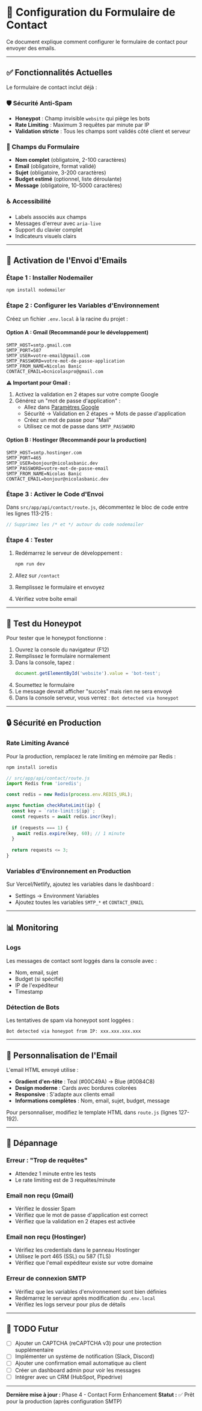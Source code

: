 # 📧 Configuration du Formulaire de Contact

Ce document explique comment configurer le formulaire de contact pour envoyer des emails.

---

## ✅ Fonctionnalités Actuelles

Le formulaire de contact inclut déjà :

### 🛡️ Sécurité Anti-Spam
- **Honeypot** : Champ invisible `website` qui piège les bots
- **Rate Limiting** : Maximum 3 requêtes par minute par IP
- **Validation stricte** : Tous les champs sont validés côté client et serveur

### 📝 Champs du Formulaire
- **Nom complet** (obligatoire, 2-100 caractères)
- **Email** (obligatoire, format validé)
- **Sujet** (obligatoire, 3-200 caractères)
- **Budget estimé** (optionnel, liste déroulante)
- **Message** (obligatoire, 10-5000 caractères)

### ♿ Accessibilité
- Labels associés aux champs
- Messages d'erreur avec `aria-live`
- Support du clavier complet
- Indicateurs visuels clairs

---

## 🚀 Activation de l'Envoi d'Emails

### Étape 1 : Installer Nodemailer

```bash
npm install nodemailer
```

### Étape 2 : Configurer les Variables d'Environnement

Créez un fichier `.env.local` à la racine du projet :

#### Option A : Gmail (Recommandé pour le développement)

```env
SMTP_HOST=smtp.gmail.com
SMTP_PORT=587
SMTP_USER=votre-email@gmail.com
SMTP_PASSWORD=votre-mot-de-passe-application
SMTP_FROM_NAME=Nicolas Banic
CONTACT_EMAIL=bcnicolaspro@gmail.com
```

**⚠️ Important pour Gmail :**
1. Activez la validation en 2 étapes sur votre compte Google
2. Générez un "mot de passe d'application" :
   - Allez dans [Paramètres Google](https://myaccount.google.com/security)
   - Sécurité → Validation en 2 étapes → Mots de passe d'application
   - Créez un mot de passe pour "Mail"
   - Utilisez ce mot de passe dans `SMTP_PASSWORD`

#### Option B : Hostinger (Recommandé pour la production)

```env
SMTP_HOST=smtp.hostinger.com
SMTP_PORT=465
SMTP_USER=bonjour@nicolasbanic.dev
SMTP_PASSWORD=votre-mot-de-passe-email
SMTP_FROM_NAME=Nicolas Banic
CONTACT_EMAIL=bonjour@nicolasbanic.dev
```

### Étape 3 : Activer le Code d'Envoi

Dans `src/app/api/contact/route.js`, décommentez le bloc de code entre les lignes 113-215 :

```javascript
// Supprimez les /* et */ autour du code nodemailer
```

### Étape 4 : Tester

1. Redémarrez le serveur de développement :
   ```bash
   npm run dev
   ```

2. Allez sur `/contact`

3. Remplissez le formulaire et envoyez

4. Vérifiez votre boîte email

---

## 🧪 Test du Honeypot

Pour tester que le honeypot fonctionne :

1. Ouvrez la console du navigateur (F12)
2. Remplissez le formulaire normalement
3. Dans la console, tapez :
   ```javascript
   document.getElementById('website').value = 'bot-test';
   ```
4. Soumettez le formulaire
5. Le message devrait afficher "succès" mais rien ne sera envoyé
6. Dans la console serveur, vous verrez : `Bot detected via honeypot`

---

## 🔒 Sécurité en Production

### Rate Limiting Avancé

Pour la production, remplacez le rate limiting en mémoire par Redis :

```bash
npm install ioredis
```

```javascript
// src/app/api/contact/route.js
import Redis from 'ioredis';

const redis = new Redis(process.env.REDIS_URL);

async function checkRateLimit(ip) {
  const key = `rate-limit:${ip}`;
  const requests = await redis.incr(key);
  
  if (requests === 1) {
    await redis.expire(key, 60); // 1 minute
  }
  
  return requests <= 3;
}
```

### Variables d'Environnement en Production

Sur Vercel/Netlify, ajoutez les variables dans le dashboard :
- Settings → Environment Variables
- Ajoutez toutes les variables `SMTP_*` et `CONTACT_EMAIL`

---

## 📊 Monitoring

### Logs

Les messages de contact sont loggés dans la console avec :
- Nom, email, sujet
- Budget (si spécifié)
- IP de l'expéditeur
- Timestamp

### Détection de Bots

Les tentatives de spam via honeypot sont loggées :
```
Bot detected via honeypot from IP: xxx.xxx.xxx.xxx
```

---

## 🎨 Personnalisation de l'Email

L'email HTML envoyé utilise :
- **Gradient d'en-tête** : Teal (#00C49A) → Blue (#0084C8)
- **Design moderne** : Cards avec bordures colorées
- **Responsive** : S'adapte aux clients email
- **Informations complètes** : Nom, email, sujet, budget, message

Pour personnaliser, modifiez le template HTML dans `route.js` (lignes 127-192).

---

## 🐛 Dépannage

### Erreur : "Trop de requêtes"
- Attendez 1 minute entre les tests
- Le rate limiting est de 3 requêtes/minute

### Email non reçu (Gmail)
- Vérifiez le dossier Spam
- Vérifiez que le mot de passe d'application est correct
- Vérifiez que la validation en 2 étapes est activée

### Email non reçu (Hostinger)
- Vérifiez les credentials dans le panneau Hostinger
- Utilisez le port 465 (SSL) ou 587 (TLS)
- Vérifiez que l'email expéditeur existe sur votre domaine

### Erreur de connexion SMTP
- Vérifiez que les variables d'environnement sont bien définies
- Redémarrez le serveur après modification du `.env.local`
- Vérifiez les logs serveur pour plus de détails

---

## 📝 TODO Futur

- [ ] Ajouter un CAPTCHA (reCAPTCHA v3) pour une protection supplémentaire
- [ ] Implémenter un système de notification (Slack, Discord)
- [ ] Ajouter une confirmation email automatique au client
- [ ] Créer un dashboard admin pour voir les messages
- [ ] Intégrer avec un CRM (HubSpot, Pipedrive)

---

**Dernière mise à jour :** Phase 4 - Contact Form Enhancement
**Statut :** ✅ Prêt pour la production (après configuration SMTP)